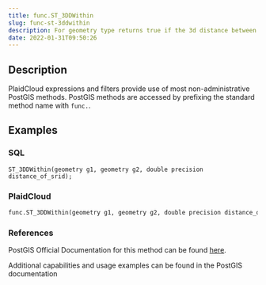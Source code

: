 ```yaml
---
title: func.ST_3DDWithin
slug: func-st-3ddwithin
description: For geometry type returns true if the 3d distance between two objects is within distance_of_srid specified projected units
date: 2022-01-31T09:50:26
---
```



## Description


PlaidCloud expressions and filters provide use of most non-administrative PostGIS methods. PostGIS methods are accessed by prefixing the standard method name with `func.`.



## Examples


### SQL



```
ST_3DDWithin(geometry g1, geometry g2, double precision distance_of_srid);
```


### PlaidCloud



```python
func.ST_3DDWithin(geometry g1, geometry g2, double precision distance_of_srid)
```


### References


PostGIS Official Documentation for this method can be found [here](https://postgis.net/docs/manual-3.1/ST_3DDWithin.html).



Additional capabilities and usage examples can be found in the PostGIS documentation

